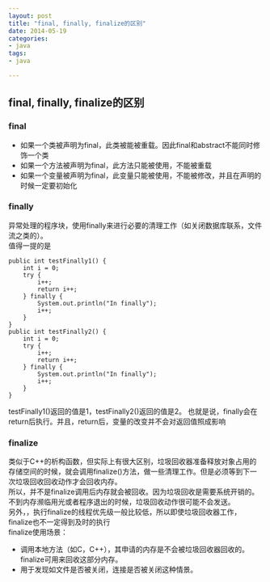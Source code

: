 ```yaml
---
layout: post
title: "final, finally, finalize的区别"
date: 2014-05-19
categories:
- java
tags:
- java

---
```


## final, finally, finalize的区别
### final
* 如果一个类被声明为final，此类被能被重载。因此final和abstract不能同时修饰一个类
* 如果一个方法被声明为final，此方法只能被使用，不能被重载
* 如果一个变量被声明为final，此变量只能被使用，不能被修改，并且在声明的时候一定要初始化

### finally
异常处理的程序块，使用finally来进行必要的清理工作（如关闭数据库联系，文件流之类的）。  
值得一提的是  

```
public int testFinally1() {
    int i = 0;
    try {
        i++;
        return i++;
    } finally {
        System.out.println("In finally");
        i++;
    }
}
public int testFinally2() {
    int i = 0;
    try {
        i++;
        return i++;
    } finally {
        System.out.println("In finally");
        i++;
    }
}
```
testFinally1()返回的值是1，testFinally2()返回的值是2。 也就是说，finally会在return后执行。并且，return后，变量的改变并不会对返回值照成影响

### finalize
类似于C++的析构函数，但实际上有很大区别，垃圾回收器准备释放对象占用的存储空间的时候，就会调用finalize()方法，做一些清理工作。但是必须等到下一次垃圾回收回收动作才会回收内存。  
所以，并不是finalize调用后内存就会被回收。因为垃圾回收是需要系统开销的。不到内存濒临用光或者程序退出的时候，垃圾回收动作很可能不会发送。  
另外，，执行finalize的线程优先级一般比较低，所以即使垃圾回收器工作，finalize也不一定得到及时的执行  
finalize使用场景：
  
* 调用本地方法（如C，C++），其申请的内存是不会被垃圾回收器回收的。finalize可用来回收这部分内存。
* 用于发现如文件是否被关闭，连接是否被关闭这种情景。